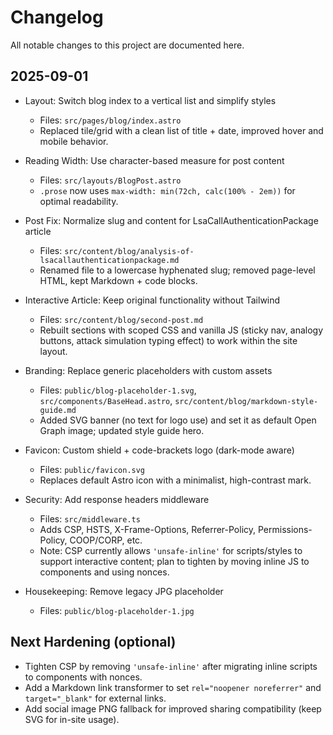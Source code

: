 # Changelog

All notable changes to this project are documented here.

## 2025-09-01

- Layout: Switch blog index to a vertical list and simplify styles
  - Files: `src/pages/blog/index.astro`
  - Replaced tile/grid with a clean list of title + date, improved hover and mobile behavior.

- Reading Width: Use character-based measure for post content
  - Files: `src/layouts/BlogPost.astro`
  - `.prose` now uses `max-width: min(72ch, calc(100% - 2em))` for optimal readability.

- Post Fix: Normalize slug and content for LsaCallAuthenticationPackage article
  - Files: `src/content/blog/analysis-of-lsacallauthenticationpackage.md`
  - Renamed file to a lowercase hyphenated slug; removed page-level HTML, kept Markdown + code blocks.

- Interactive Article: Keep original functionality without Tailwind
  - Files: `src/content/blog/second-post.md`
  - Rebuilt sections with scoped CSS and vanilla JS (sticky nav, analogy buttons, attack simulation typing effect) to work within the site layout.

- Branding: Replace generic placeholders with custom assets
  - Files: `public/blog-placeholder-1.svg`, `src/components/BaseHead.astro`, `src/content/blog/markdown-style-guide.md`
  - Added SVG banner (no text for logo use) and set it as default Open Graph image; updated style guide hero.

- Favicon: Custom shield + code-brackets logo (dark-mode aware)
  - Files: `public/favicon.svg`
  - Replaces default Astro icon with a minimalist, high-contrast mark.

- Security: Add response headers middleware
  - Files: `src/middleware.ts`
  - Adds CSP, HSTS, X-Frame-Options, Referrer-Policy, Permissions-Policy, COOP/CORP, etc.
  - Note: CSP currently allows `'unsafe-inline'` for scripts/styles to support interactive content; plan to tighten by moving inline JS to components and using nonces.

- Housekeeping: Remove legacy JPG placeholder
  - Files: `public/blog-placeholder-1.jpg`

## Next Hardening (optional)

- Tighten CSP by removing `'unsafe-inline'` after migrating inline scripts to components with nonces.
- Add a Markdown link transformer to set `rel="noopener noreferrer"` and `target="_blank"` for external links.
- Add social image PNG fallback for improved sharing compatibility (keep SVG for in-site usage).
